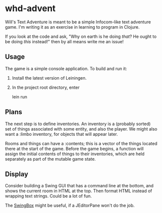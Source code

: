 # whd-advent

Will's Text Adventure is meant to be a simple Infocom-like text adventure
game.  I'm writing it as an exercise in learning to program in Clojure.

If you look at the code and ask, "Why on earth is he doing *that*? 
He ought to be doing *this* instead!" then by all means write me
an issue!

## Usage

The game is a simple console application.  To build and run it:

1. Install the latest version of Leiningen.
2. In the project root directory, enter

    lein run

## Plans

The next step is to define inventories.  An inventory is a (probably sorted) 
set of things associated with some entity, and also the player.  We might
also want a :limbo inventory, for objects that will appear later.

Rooms and things can have a :contents; this is a vector of the things
located there at the start of the game.  Before the game begins, a function
will assign the initial contents of things to their inventories, which are
held separately as part of the mutable game state.

## Display

Consider building a Swing GUI that has a command line at the bottom, and
shows the current room in HTML at the top.  Then format HTML instead of
wrapping text strings.  Could be a lot of fun.

The [SwingBox](http://cssbox.sourceforge.net/swingbox/download.php) might
be useful, if a JEditorPane won't do the job.
